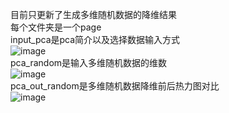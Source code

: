 目前只更新了生成多维随机数据的降维结果  
每个文件夹是一个page  
input_pca是pca简介以及选择数据输入方式  
![image](https://user-images.githubusercontent.com/80020410/162470418-6d6ae19b-1b3b-423e-b0ee-64e42cd773d7.png)  
pca_random是输入多维随机数据的维数  
![image](https://user-images.githubusercontent.com/80020410/162470535-68b0a137-da39-4146-98d4-ab28d771db78.png)  
pca_out_random是多维随机数据降维前后热力图对比  
![image](https://user-images.githubusercontent.com/80020410/162470665-000074ff-286e-4125-9ae7-6683fcd0a4f1.png)  
